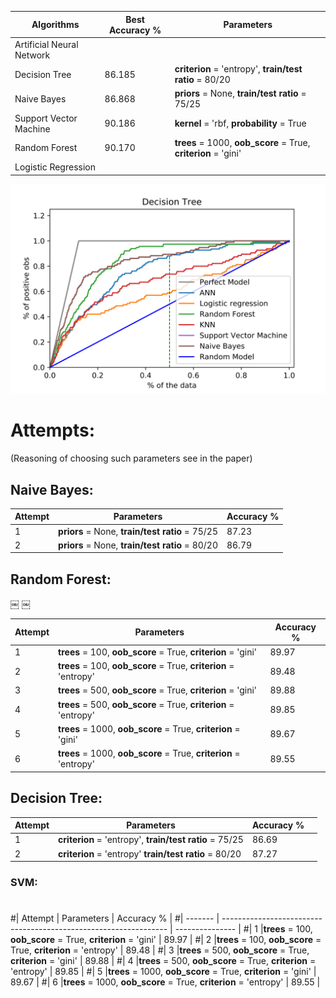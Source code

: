 
| Algorithms  | Best Accuracy % | Parameters
| --------------------------- | --------------- | -------------------------------------------------------------- |
|  Artificial Neural Network  |                 ||
|  Decision Tree              |     86.185      |**criterion** = 'entropy',  **train/test ratio** = 80/20        |
|  Naive Bayes                |     86.868      |**priors** = None, **train/test ratio** = 75/25                 |
|  Support Vector Machine     |     90.186      |**kernel** = 'rbf, **probability** = True                       |
|  Random Forest              |     90.170      | **trees** = 1000, **oob_score** = True, **criterion** = 'gini' |
|  Logistic Regression        |                 ||


![Alt text](ROC_and_CAP_curves/Cap_graphs-1.png?raw=true "Title")

# Attempts: #
(Reasoning of choosing such parameters see in the paper)

## Naive Bayes: ##

| Attempt | Parameters                                           | Accuracy %      |
| ------- | ---------------------------------------------------- | --------------- |
|     1   |**priors** = None, **train/test ratio** = 75/25       | 87.23           |
|     2   |**priors** = None, **train/test ratio** = 80/20       | 86.79           |



## Random Forest: ##
￼
￼


| Attempt | Parameters                                                       | Accuracy %      |
| ------- | ---------------------------------------------------------------- | --------------- |
|     1   |**trees** = 100, **oob_score** = True, **criterion** = 'gini'     | 89.97           |
|     2   |**trees** = 100, **oob_score** = True, **criterion** = 'entropy'  | 89.48           |
|     3   |**trees** = 500, **oob_score** = True, **criterion** = 'gini'     | 89.88           |
|     4   |**trees** = 500, **oob_score** = True, **criterion** = 'entropy'  | 89.85           |
|     5   |**trees** = 1000, **oob_score** = True, **criterion** = 'gini'    | 89.67           |
|     6   |**trees** = 1000, **oob_score** = True, **criterion** = 'entropy' | 89.55           |

## Decision Tree: ##

| Attempt | Parameters                                                    | Accuracy %      | |
| ------- | ------------------------------------------------------------- | --------------- | -------------------------------------------------------------- |
|     1   |**criterion** = 'entropy', **train/test ratio** = 75/25        | 86.69           ||
|     2   |**criterion** = 'entropy'  **train/test ratio** = 80/20        | 87.27           |


### SVM: ##
#
#| Attempt | Parameters                                                       | Accuracy %      |
#| ------- | ---------------------------------------------------------------- | --------------- |
#|     1   |**trees** = 100, **oob_score** = True, **criterion** = 'gini'     | 89.97           |
#|     2   |**trees** = 100, **oob_score** = True, **criterion** = 'entropy'  | 89.48           |
#|     3   |**trees** = 500, **oob_score** = True, **criterion** = 'gini'     | 89.88           |
#|     4   |**trees** = 500, **oob_score** = True, **criterion** = 'entropy'  | 89.85           |
#|     5   |**trees** = 1000, **oob_score** = True, **criterion** = 'gini'    | 89.67           |
#|     6   |**trees** = 1000, **oob_score** = True, **criterion** = 'entropy' | 89.55           |
